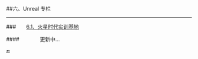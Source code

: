 ##六、Unreal 专栏

---

###&emsp;&emsp;[6.1、火星时代实训基地](http://edu.hxsd.com/topic/2016/2016u3d/)


####&emsp;&emsp;&emsp;&emsp;更新中...


🔚